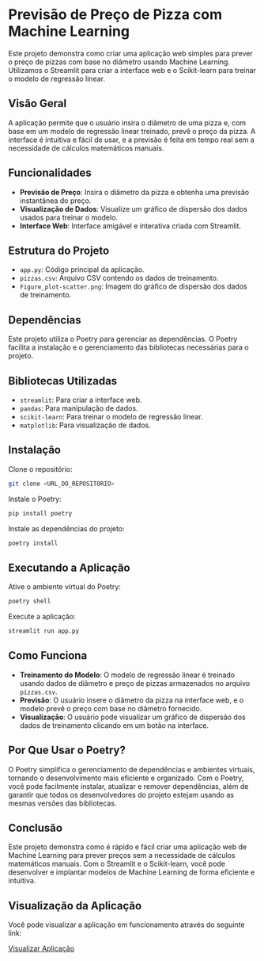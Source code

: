 # Previsão de Preço de Pizza com Machine Learning

Este projeto demonstra como criar uma aplicação web simples para prever o preço de pizzas com base no diâmetro usando Machine Learning. Utilizamos o Streamlit para criar a interface web e o Scikit-learn para treinar o modelo de regressão linear.

## Visão Geral

A aplicação permite que o usuário insira o diâmetro de uma pizza e, com base em um modelo de regressão linear treinado, prevê o preço da pizza. A interface é intuitiva e fácil de usar, e a previsão é feita em tempo real sem a necessidade de cálculos matemáticos manuais.

## Funcionalidades

- **Previsão de Preço**: Insira o diâmetro da pizza e obtenha uma previsão instantânea do preço.
- **Visualização de Dados**: Visualize um gráfico de dispersão dos dados usados para treinar o modelo.
- **Interface Web**: Interface amigável e interativa criada com Streamlit.

## Estrutura do Projeto

- `app.py`: Código principal da aplicação.
- `pizzas.csv`: Arquivo CSV contendo os dados de treinamento.
- `Figure_plot-scatter.png`: Imagem do gráfico de dispersão dos dados de treinamento.

## Dependências

Este projeto utiliza o Poetry para gerenciar as dependências. O Poetry facilita a instalação e o gerenciamento das bibliotecas necessárias para o projeto.

## Bibliotecas Utilizadas

- `streamlit`: Para criar a interface web.
- `pandas`: Para manipulação de dados.
- `scikit-learn`: Para treinar o modelo de regressão linear.
- `matplotlib`: Para visualização de dados.

## Instalação

Clone o repositório:
```sh
git clone <URL_DO_REPOSITORIO>
```

Instale o Poetry:
```sh
pip install poetry
```

Instale as dependências do projeto:
```sh
poetry install
```

## Executando a Aplicação

Ative o ambiente virtual do Poetry:
```sh
poetry shell
```

Execute a aplicação:
```sh
streamlit run app.py
```

## Como Funciona

- **Treinamento do Modelo**: O modelo de regressão linear é treinado usando dados de diâmetro e preço de pizzas armazenados no arquivo `pizzas.csv`.
- **Previsão**: O usuário insere o diâmetro da pizza na interface web, e o modelo prevê o preço com base no diâmetro fornecido.
- **Visualização**: O usuário pode visualizar um gráfico de dispersão dos dados de treinamento clicando em um botão na interface.

## Por Que Usar o Poetry?

O Poetry simplifica o gerenciamento de dependências e ambientes virtuais, tornando o desenvolvimento mais eficiente e organizado. Com o Poetry, você pode facilmente instalar, atualizar e remover dependências, além de garantir que todos os desenvolvedores do projeto estejam usando as mesmas versões das bibliotecas.


## Conclusão

Este projeto demonstra como é rápido e fácil criar uma aplicação web de Machine Learning para prever preços sem a necessidade de cálculos matemáticos manuais. Com o Streamlit e o Scikit-learn, você pode desenvolver e implantar modelos de Machine Learning de forma eficiente e intuitiva.

## Visualização da Aplicação

Você pode visualizar a aplicação em funcionamento através do seguinte link:

[Visualizar Aplicação](https://machine-learn-pizza-devlucio.streamlit.app/)
